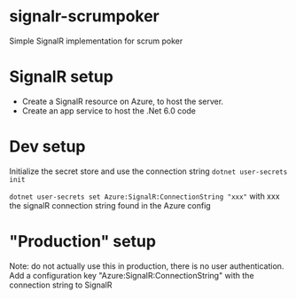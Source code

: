 # signalr-scrumpoker
Simple SignalR implementation for scrum poker

# SignalR setup
* Create a SignalR resource on Azure, to host the server.
* Create an app service to host the .Net 6.0 code

# Dev setup
Initialize the secret store and use the connection string
`dotnet user-secrets init`

`dotnet user-secrets set Azure:SignalR:ConnectionString "xxx"`
with xxx the signalR connection string found in the Azure config

# "Production" setup
Note: do not actually use this in production, there is no user authentication.
Add a configuration key "Azure:SignalR:ConnectionString" with the connection string to SignalR
